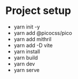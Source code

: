 # Project setup
- yarn init -y
- yarn add @picocss/pico
- yarn add mithril
- yarn add -D vite
- yarn install
- yarn build
- yarn dev
- yarn serve

